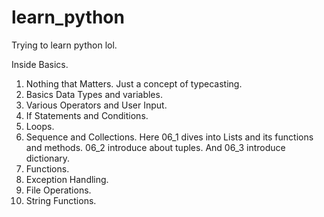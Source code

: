 # learn_python
Trying to learn python lol.

Inside Basics.

01. Nothing that Matters. Just a concept of typecasting.
02. Basics Data Types and variables.
03. Various Operators and User Input.
04. If Statements and Conditions.
05. Loops.
06. Sequence and Collections. Here 06_1 dives into Lists and its functions and methods. 06_2 introduce about tuples. And 06_3 introduce dictionary.
07. Functions.
08. Exception Handling.
09. File Operations.
010. String Functions.


